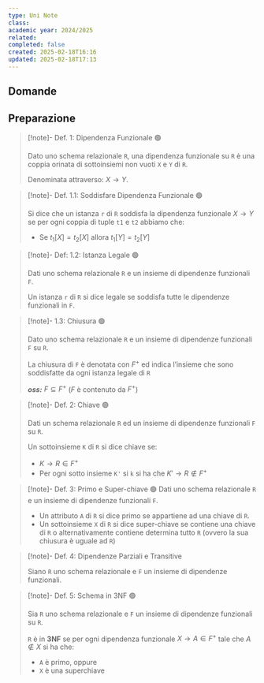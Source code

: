 ```yaml
---
type: Uni Note
class: 
academic year: 2024/2025
related: 
completed: false
created: 2025-02-18T16:16
updated: 2025-02-18T17:13
---
```

## Domande


## Preparazione

>[!note]- Def. 1: Dipendenza Funzionale 🟢
>
>Dato uno schema relazionale `R`, una dipendenza funzionale su `R` è una coppia orinata di sottoinsiemi non vuoti `X` e `Y` di `R`.
>
>Denominata attraverso: $X \to Y$.

>[!note]- Def. 1.1: Soddisfare Dipendenza Funzionale 🟢
>
>Si dice che un istanza `r` di `R` soddisfa la dipendenza funzionale $X \to Y$ se per ogni coppia di tuple `t1` e `t2` abbiamo che:
>
>- Se $t_{1}[X] = t_{2}[X]$ allora $t_{1}[Y] = t_{2}[Y]$

>[!note]- Def: 1.2: Istanza Legale 🟢
>
>Dati uno schema relazionale `R` e un insieme di dipendenze funzionali `F`.
>
>Un istanza `r` di `R` si dice legale se soddisfa tutte le dipendenze funzionali in `F`.

>[!note]- 1.3: Chiusura 🟢
>
>Dato uno schema relazionale `R` e un insieme di dipendenze funzionali `F` su `R`.
>
>La chiusura di `F` è denotata con $F^{+}$ ed indica l’insieme che sono soddisfatte da ogni istanza legale di `R`
>
>***oss:*** $F \subseteq F^{+}$ ($F$ è contenuto da $F^{+}$)

>[!note]- Def. 2: Chiave 🟢
>
>Dati un schema relazionale `R` ed un insieme di dipendenze funzionali `F`  su `R`.
>
>Un sottoinsieme `K` di `R` si dice chiave se:
>- $K \to R \in F^{+}$
>- Per ogni sotto insieme `K'` si `k` si ha che $K' \to R \not \in F^{+}$
>

>[!note]- Def. 3: Primo e Super-chiave 🟢
>Dati uno schema relazionale `R` e un insieme di dipendenze funzionali `F`.
>
>- Un attributo `A` di `R` si dice primo se appartiene ad una chiave di `R`.
>- Un sottoinsieme `X` di `R` si dice super-chiave se contiene una chiave di `R` o alternativamente contiene determina tutto `R` (ovvero la sua chiusura è uguale ad `R`)

>[!note]- Def. 4: Dipendenze Parziali e Transitive
>
>Siano `R` uno schema relazionale e `F` un insieme di dipendenze funzionali.

>[!note]- Def. 5: Schema in 3NF 🟢
>
>Sia `R` uno schema relazionale e `F` un insieme di dipendenze funzionali su `R`.
>
>`R` è in **3NF** se per ogni dipendenza funzionale $X \to A \in F^{+}$ tale che $A \not \in X$ si ha che:
>- `A` è primo, oppure
>- `X` è una superchiave

